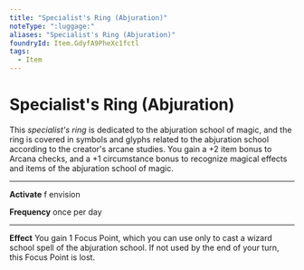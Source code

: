 ```yaml
---
title: "Specialist's Ring (Abjuration)"
noteType: ":luggage:"
aliases: "Specialist's Ring (Abjuration)"
foundryId: Item.GdyfA9PheXc1fctl
tags:
  - Item
---
```


# Specialist's Ring (Abjuration)

This _specialist's ring_ is dedicated to the abjuration school of magic, and the ring is covered in symbols and glyphs related to the abjuration school according to the creator's arcane studies. You gain a +2 item bonus to Arcana checks, and a +1 circumstance bonus to recognize magical effects and items of the abjuration school of magic.

* * *

**Activate** f envision

**Frequency** once per day

* * *

**Effect** You gain 1 Focus Point, which you can use only to cast a wizard school spell of the abjuration school. If not used by the end of your turn, this Focus Point is lost.
